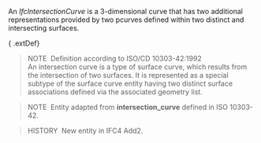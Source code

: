 An _IfcIntersectionCurve_ is a 3-dimensional curve that has two additional representations provided by two pcurves defined within two distinct and intersecting surfaces.

{ .extDef}
> NOTE&nbsp; Definition according to ISO/CD 10303-42:1992  
> An intersection curve is a type of surface curve, which results from the intersection of two surfaces. It is represented as a special subtype of the surface curve entity having two distinct surface associations defined via the associated geometry list.

> NOTE&nbsp; Entity adapted from **intersection_curve** defined in ISO 10303-42.

> HISTORY&nbsp; New entity in IFC4 Add2.
